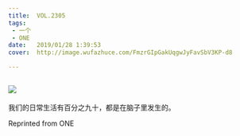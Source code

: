 ```yaml
---
title:	VOL.2305
tags:
 - 一个
 - ONE
date:	2019/01/28 1:39:53
cover:	http://image.wufazhuce.com/FmzrGIpGakUqgwJyFavSbV3KP-d8

---
```

![](http://image.wufazhuce.com/FmzrGIpGakUqgwJyFavSbV3KP-d8)
---

我们的日常生活有百分之九十，都是在脑子里发生的。
 
Reprinted from ONE
